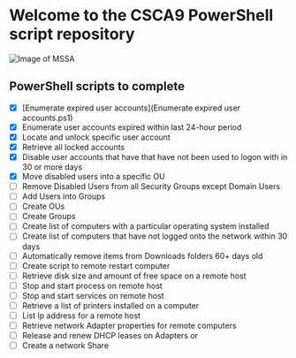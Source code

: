 # Welcome to the CSCA9 PowerShell script repository
![Image of MSSA](https://www.armytimes.com/resizer//IJvDpEWnneU0mZadfiRawe_EE4c=/800x0/filters:quality(70)/arc-anglerfish-arc2-prod-mco.s3.amazonaws.com/public/6BX5Y2J7DRAJTJHGZZHEN5C4KI.png)
## PowerShell scripts to complete
- [X] [Enumerate expired user accounts](Enumerate expired user accounts.ps1)
- [X] Enumerate user accounts expired within last 24-hour period
- [X] Locate and unlock specific user account
- [X] Retrieve all locked accounts
- [X] Disable user accounts that have that have not been used to logon with in 30 or more days
- [X] Move disabled users into a specific OU
- [ ] Remove Disabled Users from all Security Groups except Domain Users
- [ ] Add Users into Groups
- [ ] Create OUs
- [ ] Create Groups
- [ ] Create list of computers with a particular operating system installed
- [ ] Create list of computers that have not logged onto the network within 30 days
- [ ] Automatically remove items from Downloads folders 60+ days old
- [ ] Create script to remote restart computer
- [ ] Retrieve disk size and amount of free space on a remote host
- [ ] Stop and start process on remote host
- [ ] Stop and start services on remote host
- [ ] Retrieve a list of printers installed on a computer
- [ ] List Ip address for a remote host
- [ ] Retrieve network Adapter properties for remote computers
- [ ] Release and renew DHCP leases on Adapters or 
- [ ] Create a network Share 

